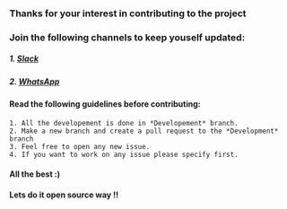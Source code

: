 ### Thanks for your interest in contributing to the project

### Join the following channels to keep youself updated:
	
##### 1. [Slack](https://join.slack.com/t/gudevs/shared_invite/enQtNDI4ODY5ODM4NzI3LTg3ZTNkYzhiODIyYmU5Y2VmMGRjMDBjZTQxOTI4NGE2NTZlMzQwZjhmOWFmMmIyMGEwNDNjOTE5YTQ4MDk4MjI)
##### 2. [WhatsApp](https://chat.whatsapp.com/8KQi05Jte7I3rXoTDXCysT)


#### Read the following guidelines before contributing:
	1. All the developement is done in *Developement* branch. 
	2. Make a new branch and create a pull request to the *Development* branch
	3. Feel free to open any new issue.
	4. If you want to work on any issue please specify first. 

#### All the best :)
#### Lets do it open source way !!  
